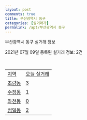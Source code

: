 ```yaml
---
layout: post
comments: true
title: 부산광역시 동구
categories: [실거래가]
permalink: /apt/부산광역시 동구
---
```


부산광역시 동구 실거래 정보

2021년 07월 09일 등록된 실거래 정보: 2건

<script type="text/javascript">
  google.charts.load('current', {'packages':['corechart']});
  google.charts.setOnLoadCallback(drawChart);

  function drawChart() {
    var data = google.visualization.arrayToDataTable([['거래일', '매매', '전월세', '전매'], ['20-07', 46, 43, 16], ['20-08', 50, 71, 16], ['20-09', 102, 39, 26], ['20-10', 164, 56, 33], ['20-11', 181, 62, 36], ['20-12', 115, 57, 11], ['21-01', 56, 70, 1], ['21-02', 61, 63, 4], ['21-03', 56, 68, 8], ['21-04', 57, 51, 11], ['21-05', 48, 53, 12], ['21-06', 25, 43, 2], ['21-07', 2, 4, 1]]);

    var options = {
      title: '최근 1년간 유형별 거래량 추이',
      legend: { position: 'bottom' }
    };

    var chart = new google.visualization.LineChart(document.getElementById('columnchart_material'));
    chart.draw(data, (options));
  }
</script>

<div id="columnchart_material" style="width: 95%; margin-left: -35px"></div>
<br>
<table class="sortable">
  <tr>
    <td><a href="#">지역</a></td>
    <td><a href="#">오늘 실거래</a></td>
  </tr>

  
  <tr class="item">
    <td><a href="부산광역시 동구 초량동">초량동</a></td>
    <td><a href="부산광역시 동구 초량동">3</a></td>
  </tr>
    

  <tr class="item">
    <td><a href="부산광역시 동구 수정동">수정동</a></td>
    <td><a href="부산광역시 동구 수정동">1</a></td>
  </tr>
    

  <tr class="item">
    <td><a href="부산광역시 동구 좌천동">좌천동</a></td>
    <td><a href="부산광역시 동구 좌천동">0</a></td>
  </tr>
    

  <tr class="item">
    <td><a href="부산광역시 동구 범일동">범일동</a></td>
    <td><a href="부산광역시 동구 범일동">2</a></td>
  </tr>
    


</table>


    